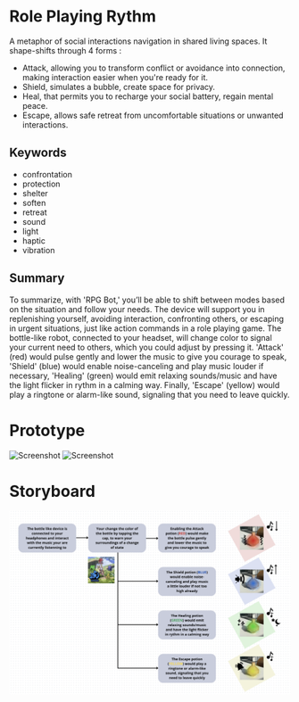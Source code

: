 # Role Playing Rythm
A metaphor of social interactions navigation in shared living spaces. It shape-shifts through 4 forms :
- Attack, allowing you to transform conflict or avoidance into connection, making interaction easier when you're ready for it.
- Shield, simulates a bubble, create space for privacy.
- Heal, that permits you to recharge your social battery, regain mental peace.
- Escape, allows safe retreat from uncomfortable situations or unwanted interactions.

## Keywords
- confrontation
- protection
- shelter
- soften
- retreat
- sound
- light
- haptic
- vibration

## Summary
To summarize, with 'RPG Bot,' you’ll be able to shift between modes based on the situation and follow your needs. The device will support you in replenishing yourself, avoiding interaction, confronting others, or escaping in urgent situations, just like action commands in a role playing game.
The bottle-like robot, connected to your headset, will change color to signal your current need to others, which you could adjust by pressing it. 'Attack' (red) would pulse gently and lower the music to give you courage to speak, 'Shield' (blue) would enable noise-canceling and play music louder if necessary, 'Healing' (green) would emit relaxing sounds/music and have the light flicker in rythm in a calming way. Finally, 'Escape' (yellow) would play a ringtone or alarm-like sound, signaling that you need to leave quickly.

# Prototype
![Screenshot](IMG_5355.png)
![Screenshot](IMG_5356.png)

# Storyboard
![Screenshot](sbrpgb.png)
